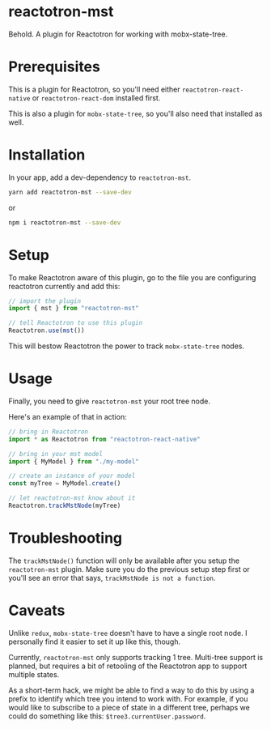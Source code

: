 # reactotron-mst

Behold. A plugin for Reactotron for working with mobx-state-tree.

# Prerequisites

This is a plugin for Reactotron, so you'll need either `reactotron-react-native` or `reactotron-react-dom` installed first.

This is also a plugin for `mobx-state-tree`, so you'll also need that installed as well.

# Installation

In your app, add a dev-dependency to `reactotron-mst`.

```sh
yarn add reactotron-mst --save-dev
```

or

```sh
npm i reactotron-mst --save-dev
```

# Setup

To make Reactotron aware of this plugin, go to the file you are configuring reactotron currently and add this:

```ts
// import the plugin
import { mst } from "reactotron-mst"

// tell Reactotron to use this plugin
Reactotron.use(mst())
```

This will bestow Reactotron the power to track `mobx-state-tree` nodes.

# Usage

Finally, you need to give `reactotron-mst` your root tree node.

Here's an example of that in action:

```ts
// bring in Reactotron
import * as Reactotron from "reactotron-react-native"

// bring in your mst model
import { MyModel } from "./my-model"

// create an instance of your model
const myTree = MyModel.create()

// let reactotron-mst know about it
Reactotron.trackMstNode(myTree)
```

# Troubleshooting

The `trackMstNode()` function will only be available after you setup the `reactotron-mst` plugin. Make sure you do the previous setup step first or you'll see an error that says, `trackMstNode is not a function`.

# Caveats

Unlike `redux`, `mobx-state-tree` doesn't have to have a single root node. I personally find it easier to set it up like this, though.

Currently, `reactotron-mst` only supports tracking 1 tree. Multi-tree support is planned, but requires a bit of retooling of the Reactotron app to support multiple states.

As a short-term hack, we might be able to find a way to do this by using a prefix to identify which tree you intend to work with. For example, if you would like to subscribe to a piece of state in a different tree, perhaps we could do something like this: `$tree3.currentUser.password`.

